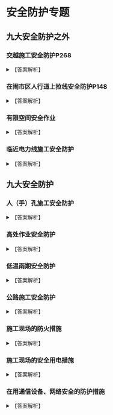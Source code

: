 # 安全防护专题

## 九大安全防护之外
### 交越施工安全防护P268
<details>
<summary>【答案解析】</summary>
<p>【口诀】设计协调识走向，人工安全与应急</p>
<p>

1. 按照设计进行施工，新建光缆应按照有关通信工程建设标准的规定与原有光缆相距一定的距离，避免同沟敷设；
2. 与原有光缆建设单位协调，在方便维护、确保原有光缆安全的前提下进行施工；
3. 开挖前了解原有光缆的位置和走向；
4. 人工（小心）开挖，严禁使用机械开挖，必要时使用仪器探明；
5. 做好应急预案；
6. 做好工前安全教育和安全技术交底。

</p>
</details>

### 在闹市区人行道上拉线安全防护P148
<details>
<summary>【答案解析】</summary>
<p>【口诀】绝缘拉线2保护</p>
<p>

1. 应根据设计加装绝缘端子；
2. 人行道上易被行人触碰的拉线应设置拉线标识，应在距离地面高 2.0 米以下的部位用塑料管或毛竹筒保护。

</p>
</details>

### 有限空间安全作业
<details>
<summary>【答案解析】</summary>
<p>【口诀】审批通风护应急</p>
<p>

1. 必须严格实行作业审批制度，严禁擅自进入有限空间作业；
2. 必须做到“先通风、再检测、后作业”，严禁通风、检测不合格作业；
3. 必须配备个人防中毒窒息等防护装备，设置安全警示标识；严禁无防护监护措施作业；
4. 必须制定应急措施，现场配备应急装备，严禁盲目施救。

</p>
</details>

### 临近电力线施工安全防护
<details>
<summary>【答案解析】</summary>
<p>【口诀】断气接地距电链</p>
<p>

1：光缆的金属构件在接头处应电气断开；
2：接近电气化铁路地段，光缆的金属护套和加强芯做临时接地，以保证人身安全；
3：直埋光缆与电气化铁路的最小净间距符合设计要求；
4：光缆线路的防强电措施符合设计要求；
5：光缆线路的对地绝缘的电阻和检测装置的链接方式符合设计；在回填后进行绝缘测试；

</p>
</details>


## 九大安全防护
### 人（手）孔施工安全防护
<details>
<summary>【答案解析】</summary>
<p>【口诀】</p>
<p>

1. 人（手）孔内施工时，严禁在人（手）孔内吸烟、点燃喷灯；点燃的喷灯严禁对准光（电）缆及光纤；
2. 在开挖人孔坑时，如果当天不能回填，应根据现场的实际特点，晚上在沟坑的周围燃亮红灯，以防人员跌落；
3. 在人孔内工作时，井口应设置警示标志。警示标志符合国家标准；
4. 施工人员打开人孔后，应先进行有害气体测试和通风，确认无有害气体后才可下去作业；
5. 在人孔内抽水时，抽水机或发电机的排气管不得靠近人孔口，应放在人孔的下风方向；
6. 下人孔时必须使用梯子，严禁蹬踩光（电）缆托板；
7. 在人孔内工作时，如感觉头晕、呼吸困难，必须离开人孔，采取通风措施。

</p>
</details>

### 高处作业安全防护
<details>
<summary>【答案解析】</summary>
<p>【口诀】</p>
<p>

1. 高处作业人员应当持证上岗。安全员必须严格按照安全控制措施和操作规程进行现场监督、检查。
2. 作业人员应佩戴安全帽、安全带，穿工作服、工作鞋，并检查各种劳保用具是否安全可靠。
3. 高处作业人员情绪不稳定、不能保证精神集中地进行高处作业时不得上岗。高处作业前不准饮酒，前一天不准过量饮酒。
4. 高处作业应划定安全禁区，设置警示牌。操作人员应统一指挥。需上下塔时，人与人之间应保持一定距离，行进速度宜慢不宜快。
5. 高处作业用的各种工、器具要加保险绳、钩、袋，防止失手散落伤人。作业过程中禁止无关人员进入安全禁区。严禁在杆、塔上抛掷物件。
6. 当地气温高于人体体温、遇有 5 级以上（含 5 级）大风及暴雨、打雷等恶劣天气或能见度低时严禁高处作业。
7. 高处作业需确保踩踏物牢靠。

</p>
</details>

### 低温雨期安全防护
<details>
<summary>【答案解析】</summary>
<p>【口诀】</p>
<p>

1. 低温季节施工时，施工人员应尽量避免高处作业。必须进行高处作业时，应穿戴防冻、防滑的保温服装和鞋帽。在低温下吊装机具时，应考虑其安全系数。光缆熔接机和测试仪表工作时应采取保温措施，以满足其对温度要求。车辆在冬季应加装防冻液，雪天、冰路上行车应装防滑链或使用防滑轮胎，注意防冻、防滑。
2. 雨期施工时，雷雨天气禁止从事高空作业，空旷环境中施工人员避雨时应注意防雷。施工人员应注意道路状况，防止滑倒摔伤。雨天及湿度过高的天气施工时，作业人员在与电力设施接触前，应检查其是否受潮漏电。施工现场的仪表及接续机具在不使用时应及时防盗专用箱中保管。下雨前，施工现场的材料应及时遮盖；对于易受潮变质的材料应采取防水、防潮措施单独存置。雨天行车应减速慢行。暂时不用的电缆应及时缩封端头，及时充气。

</p>
</details>

### 公路施工安全防护
<details>
<summary>【答案解析】</summary>
<p>【口诀】</p>
<p>

1. 应严格按照批准的施工方案，在规定的区域内进行施工，作业人员应服从交警的管理和指挥，协助搞好交通安全工作，同时还要保护好公路设施。
2. 每个施工地点都应设置安全员，负责按公路管理部门的有关规定摆放安全标志，观察过往车辆并监督各项安全措施执行情况，安全标志尚未全部摆放到位和收工撤离收取安全标志时应特别注意，发现问题及时处理。
3. 在夜间、雾天或其他能见度较差的气候条件下禁止施工。
4. 所有进入施工现场的人员必须穿戴符合规定的安全标志服，施工车辆应装设明显标志。
5. 施工车辆应按规定的线路和地点行驶、停放，严禁逆行。
6. 每个施工地点在收工时，必须认真清理施工现场，保证路面上清洁。
7. 各个施工地点的占用场地应符合高速公路管理部门的规定。

</p>
</details>

### 施工现场的防火措施
<details>
<summary>【答案解析】</summary>
<p>【口诀】</p>
<p>

1. 施工现场应实行逐级防火责任制。
2. 临时使用的仓库应建立消防管理要求，配置消防器材，使用防暴灯具，电源线的线径应符合要求;易燃易爆物品应单独存放;严禁保管人员住在仓库中;仓库内严禁烟火。
3. 在机房内施工作业使用电焊、气割、砂轮锯等设备时，必须有专人看管。电气设备、电动工具严禁超负荷运行。电力线路的线径应满足负载电流的要求，接头要结实可靠。机房施工现场严禁吸烟。储酸室、电池室内严禁安装能够产生电火花的装置。
4. 人(手)孔内施工时，严禁在人(于)孔内吸烟、点燃喷灯;点燃的喷灯严禁对准光(电)缆及光纤。
5. 施工人员驻地严禁乱拉电力线，电力线的线径应满足负载的要求;严禁乱扔烟头; 应配置灭火器材，并应对员工进行防火安全教育。

</p>
</details>

### 施工现场的安全用电措施
<details>
<summary>【答案解析】</summary>
<p>【口诀】</p>
<p>

1. 施工现场用电应采用兰相五线制的供电方式。用电应符合三级配电结构，即由总配电箱经分配电箱到开关箱。每台用电设备应有各自专用的开关箱，实行"一机一箱"制。
2. 施工现场用电线路应采用绝缘护套导线。
3. 安装、巡检、维修、移动或拆除临时用电设备和线路，应由持有电工证的人员完成，并应有人监护。
4. 检修各类配电箱、开关箱、电气设备和电力工具时，应切断电源，并在总配电箱或者分配电箱一侧悬挂"检修设备，请勿合闸"的警示标牌，必要时设专人看管。
5. 使用照明灯应满足以下要求:
    - (1)室外宜采用防水式灯具。在人孔内宜选用电压 36V 以下(含 36V) 的工作灯照明。在潮湿的沟、坑内应选用电压为 12V 以下(含 12V) 的工作灯照明。用蓄电池做照明灯具的电源时，电瓶应放在人孔或沟坑以外。
    - (2) 在管道沟、坑沿线设置普通照明灯或安全警示灯时，灯具距地面的高度应大于 2m 。
    - (3) 使用灯泡照明时不得靠近可燃物。当用 150W 以上(含 150W) 的灯泡时，不得使用胶木灯具。
    - (4) 灯具的相线应经过开关控制，不得直接引人灯具。

</p>
</details>


### 在用通信设备、网络安全的防护措施
<details>
<summary>【答案解析】</summary>
<p>【口诀】</p>
<p>

1. 机房内施工电源割接时，应注意所使用工具的绝缘防护。
2. 通电前应检查新装设备，在确保新设备电源系统无短路、接地、错接故障时，确认输入电压正常时，方可进行电源割接工作。
3. 在机房内施工时，应采取防尘措施，保持施工现场整洁。
4. 禁止触动与施工无关的机房设备。需要用到机房原有设备时，应经机房负责人同意，以机房值班人员为主进行工作。
5. 拔插机盘时，应佩戴防静电于环。有手汗者带手套。

</p>
</details>